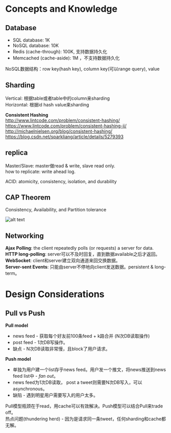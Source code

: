 # Concepts and Knowledge

## Database

* SQL database: 1K
* NoSQL database: 10K
* Redis (cache-through): 100K, 支持数据持久化
* Memcached (cache-aside): 1M ，不支持数据持久化

NoSQL数据结构：row key(hash key), column key(可以range query), value

## Sharding
Vertical: 根据table或者table中的column来sharding  
Horizontal: 根据id hash value来sharding

**Consistent Hashing**   
http://www.lintcode.com/problem/consistent-hashing/
https://www.lintcode.com/problem/consistent-hashing-ii/
http://michaelnielsen.org/blog/consistent-hashing/
https://blog.csdn.net/sparkliang/article/details/5279393


## replica
Master/Slave: master做read & write, slave read only.  
how to replicate: write ahead log.  

ACID: atomicity, consistency, isolation, and durability


## CAP Theorem
Consistency, Availability, and Partition tolerance

![alt text](https://www.researchgate.net/profile/Hamzeh_Khazaei/publication/282679529/figure/fig2/AS:614316814372880@1523475950595/Visualization-of-CAP-theorem.png "CAP theorem")  

## Networking

**Ajax Polling**: the client repeatedly polls (or requests) a server for data.  
**HTTP long-polling**: server可以不及时回复，直到数据available之后才返回。  
**WebSocket**: client和server建立双向通道来回交换数据。  
**Server-sent Events**: 只能由server不停地向client发送数据。persistent & long-term。    



# Design Considerations
## Pull vs Push
**Pull model**
* news feed - 获取每个好友前100条feed + k路合并 (N次DB读取操作)  
* post feed - 1次DB写操作。  
* 缺点 - N次DB读取非常慢，且block了用户请求。

**Push model**
* 单独为用户建一个list存乎news feed。用户发一个推文，将news推送到news feed list中 - *fan out*。  
* news feed为1次DB读取， post a tweet则需要N次DB写入，可以asynchronous。  
* 缺陷 - 遇到明星用户需要写入的用户太多。  

Pull模型瓶颈在于read，用cache可以有效解决。Push模型可以结合Pull来trade off。  
热点问题(thundering herd) - 因为是请求同一条tweet，任何sharding和cache都无解。
